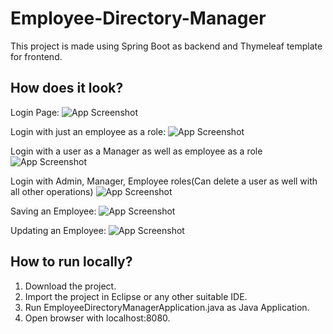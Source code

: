 
# Employee-Directory-Manager

This project is made using Spring Boot as backend and 
Thymeleaf template for frontend.


## How does it look?


Login Page:
![App Screenshot](https://i.postimg.cc/1tTDn24k/edm1.jpg)

Login with just an employee as a role:
![App Screenshot](https://i.postimg.cc/wT5sg7c8/edm2.jpg)

Login with a user as a Manager as well as employee as a role
![App Screenshot](https://i.postimg.cc/wj0yRZGw/edm3.jpg)

Login with Admin, Manager,  Employee roles(Can delete a user as well with all other operations)
![App Screenshot](https://i.postimg.cc/6Qq7rzst/edm4.jpg)

Saving an Employee:
![App Screenshot](https://i.postimg.cc/767Z9WK8/edm5.jpg)

Updating an Employee:
![App Screenshot](https://i.postimg.cc/d1Mqh9wW/edm6.jpg)

  
## How to run locally?
1. Download the project.
2. Import the project in Eclipse or any other suitable IDE.
3. Run EmployeeDirectoryManagerApplication.java as Java Application.
4. Open browser with localhost:8080.

